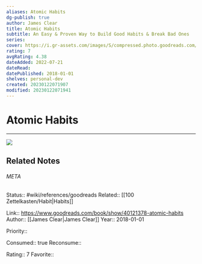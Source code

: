 ```yaml
---
aliases: Atomic Habits
dg-publish: true
author: James Clear
title: Atomic Habits
subtitle: An Easy & Proven Way to Build Good Habits & Break Bad Ones
series: 
cover: https://i.gr-assets.com/images/S/compressed.photo.goodreads.com/books/1655988385l/40121378.jpg
rating: 7
avgRating: 4.38
dateAdded: 2022-07-21
dateRead: 
datePublished: 2018-01-01
shelves: personal-dev
created: 20230122071907
modified: 20230122071941
---
```

# Atomic Habits
---
![](https://i.gr-assets.com/images/S/compressed.photo.goodreads.com/books/1655988385l/40121378.jpg)

## Related Notes




###### META
Status:: #wiki/references/goodreads
Related:: [[100 Zettelkasten/Habit\|Habits]]

Link:: https://www.goodreads.com/book/show/40121378-atomic-habits
Author:: [[James Clear\|James Clear]]
Year:: 2018-01-01

Priority:: 

Consumed:: true
Reconsume:: 

Rating:: 7
Favorite:: 

